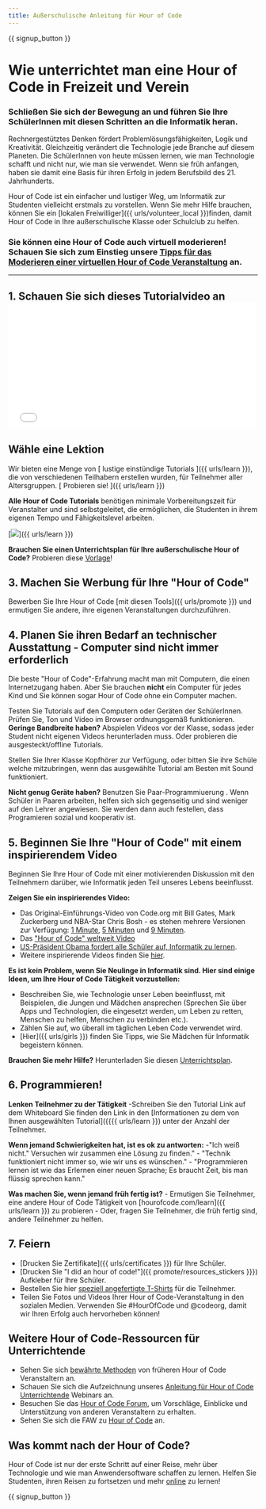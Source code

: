 ```yaml
---
title: Außerschulische Anleitung für Hour of Code
---
```


{{ signup_button }}

# Wie unterrichtet man eine Hour of Code in Freizeit und Verein

### Schließen Sie sich der Bewegung an und führen Sie Ihre SchülerInnen mit diesen Schritten an die Informatik heran.

Rechnergestütztes Denken fördert Problemlösungsfähigkeiten, Logik und Kreativität. Gleichzeitig verändert die Technologie jede Branche auf diesem Planeten. Die SchülerInnen von heute müssen lernen, wie man Technologie schafft und nicht nur, wie man sie verwendet. Wenn sie früh anfangen, haben sie damit eine Basis für ihren Erfolg in jedem Berufsbild des 21. Jahrhunderts.

Hour of Code ist ein einfacher und lustiger Weg, um Informatik zur Studenten vielleicht erstmals zu vorstellen. Wenn Sie mehr Hilfe brauchen, können Sie ein [lokalen Freiwilliger]({{ urls/volunteer_local }})finden, damit Hour of Code in Ihre außerschulische Klasse oder Schulclub zu helfen.

### Sie können eine Hour of Code auch virtuell moderieren! Schauen Sie sich zum Einstieg unsere [Tipps für das Moderieren einer virtuellen Hour of Code Veranstaltung](https://hourofcode.com/us/how-to/virtual) an.

* * *

## 1. Schauen Sie sich dieses Tutorialvideo an <iframe width="500" height="255" src="//www.youtube.com/embed/SrnvvWDm73k" frameborder="0" allowfullscreen mark="crwd-mark"></iframe> 

## Wähle eine Lektion

Wir bieten eine Menge von [ lustige einstündige Tutorials ]({{ urls/learn }}), die von verschiedenen Teilhabern erstellen wurden, für Teilnehmer aller Altersgruppen. [ Probieren sie! ]({{ urls/learn }})

**Alle Hour of Code Tutorials** benötigen minimale Vorbereitungszeit für Veranstalter und sind selbstgeleitet, die ermöglichen, die Studenten in ihrem eigenen Tempo und Fähigkeitslevel arbeiten.

[![](/images/fit-700/tutorials.png)]({{ urls/learn }})

**Brauchen Sie einen Unterrichtsplan für Ihre außerschulische Hour of Code?** Probieren diese [Vorlage](/files/AfterschoolEducatorLessonPlanOutline.docx)!

## 3. Machen Sie Werbung für Ihre "Hour of Code"

Bewerben Sie Ihre Hour of Code [mit diesen Tools]({{ urls/promote }}) und ermutigen Sie andere, ihre eigenen Veranstaltungen durchzuführen.

## 4. Planen Sie ihren Bedarf an technischer Ausstattung - Computer sind nicht immer erforderlich

Die beste "Hour of Code"-Erfahrung macht man mit Computern, die einen Internetzugang haben. Aber Sie brauchen **nicht** ein Computer für jedes Kind und Sie können sogar Hour of Code ohne ein Computer machen.

Testen Sie Tutorials auf den Computern oder Geräten der SchülerInnen. Prüfen Sie, Ton und Video im Browser ordnungsgemäß funktionieren. **Geringe Bandbreite haben?** Abspielen Videos vor der Klasse, sodass jeder Student nicht eigenen Videos herunterladen muss. Oder probieren die ausgesteckt/offline Tutorials.

Stellen Sie Ihrer Klasse Kopfhörer zur Verfügung, oder bitten Sie ihre Schüle welche mitzubringen, wenn das ausgewählte Tutorial am Besten mit Sound funktioniert.

**Nicht genug Geräte haben?** Benutzen Sie [](https://www.youtube.com/watch?v=vgkahOzFH2Q)Paar-Programmiuerung </a>. Wenn Schüler in Paaren arbeiten, helfen sich sich gegenseitig und sind weniger auf den Lehrer angewiesen. Sie werden dann auch festellen, dass Programieren sozial und kooperativ ist.

## 5. Beginnen Sie Ihre "Hour of Code" mit einem inspirierendem Video

Beginnen Sie Ihre Hour of Code mit einer motivierenden Diskussion mit den Teilnehmern darüber, wie Informatik jeden Teil unseres Lebens beeinflusst.

**Zeigen Sie ein inspirierendes Video:**

- Das Original-Einführungs-Video von Code.org mit Bill Gates, Mark Zuckerberg und NBA-Star Chris Bosh - es stehen mehrere Versionen zur Verfügung: [1 Minute](https://www.youtube.com/watch?v=qYZF6oIZtfc), [5 Minuten](https://www.youtube.com/watch?v=nKIu9yen5nc) und [9 Minuten](https://www.youtube.com/watch?v=dU1xS07N-FA).
- Das ["Hour of Code" weltweit Video](https://www.youtube.com/watch?v=KsOIlDT145A)
- [US-Präsident Obama fordert alle Schüler auf, Informatik zu lernen](https://www.youtube.com/watch?v=6XvmhE1J9PY).
- Weitere inspirierende Videos finden Sie [ hier](https://www.youtube.com/playlist?list=PLzdnOPI1iJNfpD8i4Sx7U0y2MccnrNZuP).

**Es ist kein Problem, wenn Sie Neulinge in Informatik sind. Hier sind einige Ideen, um Ihre Hour of Code Tätigkeit vorzustellen:**

- Beschreiben Sie, wie Technologie unser Leben beeinflusst, mit Beispielen, die Jungen und Mädchen ansprechen (Sprechen Sie über Apps und Technologien, die eingesetzt werden, um Leben zu retten, Menschen zu helfen, Menschen zu verbinden etc.).
- Zählen Sie auf, wo überall im täglichen Leben Code verwendet wird.
- [Hier]({{ urls/girls }}) finden Sie Tipps, wie Sie Mädchen für Informatik begeistern können.

**Brauchen Sie mehr Hilfe?** Herunterladen Sie diesen [Unterrichtsplan](/files/AfterschoolEducatorLessonPlanOutline.docx).

## 6. Programmieren!

**Lenken Teilnehmer zu der Tätigkeit** -Schreiben Sie den Tutorial Link auf dem Whiteboard Sie finden den Link in den [Informationen zu dem von Ihnen ausgewählten Tutorial]({{{{ urls/learn }}) unter der Anzahl der Teilnehmer. 

**Wenn jemand Schwierigkeiten hat, ist es ok zu antworten:** -"Ich weiß nicht." Versuchen wir zusammen eine Lösung zu finden." - "Technik funktioniert nicht immer so, wie wir uns es wünschen." - "Programmieren lernen ist wie das Erlernen einer neuen Sprache; Es braucht Zeit, bis man flüssig sprechen kann."

**Was machen Sie, wenn jemand früh fertig ist?** - Ermutigen Sie Teilnehmer, eine andere Hour of Code Tätigkeit von [hourofcode.com/learn]({{ urls/learn }}) zu probieren - Oder, fragen Sie Teilnehmer, die früh fertig sind, andere Teilnehmer zu helfen.

## 7. Feiern

- [Drucken Sie Zertifikate]({{ urls/certificates }}) für Ihre Schüler.
- [Drucken Sie "I did an hour of code!"]({{ promote/resources_stickers }}}) Aufkleber für Ihre Schüler.
- Bestellen Sie hier [speziell angefertigte T-Shirts](http://blog.code.org/post/132608499493/hour-of-code-shirts-and-more) für die Teilnehmer.
- Teilen Sie Fotos und Videos Ihrer Hour of Code-Veranstaltung in den sozialen Medien. Verwenden Sie #HourOfCode und @codeorg, damit wir Ihren Erfolg auch hervorheben können!

## Weitere Hour of Code-Ressourcen für Unterrichtende

- Sehen Sie sich [bewährte Methoden](http://www.slideshare.net/TeachCode/hour-of-code-best-practices-for-successful-educators-51273466) von früheren Hour of Code Veranstaltern an.
- Schauen Sie sich die Aufzeichnung unseres [Anleitung für Hour of Code Unterrichtende](https://youtu.be/EJeMeSW2-Mw) Webinars an.
- Besuchen Sie das [Hour of Code Forum](http://forum.code.org/c/plc/hour-of-code), um Vorschläge, Einblicke und Unterstützung von anderen Veranstaltern zu erhalten.
- Sehen Sie sich die FAW zu [Hour of Code](https://support.code.org/hc/en-us/categories/200147083-Hour-of-Code) an.

## Was kommt nach der Hour of Code?

Hour of Code ist nur der erste Schritt auf einer Reise, mehr über Technologie und wie man Anwendersoftware schaffen zu lernen. Helfen Sie Studenten, ihren Reisen zu fortsetzen und mehr [online](/beyond) zu lernen!

{{ signup_button }}